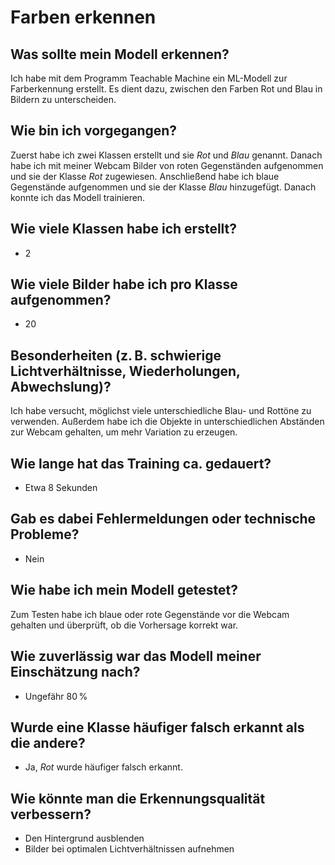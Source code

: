 # Farben erkennen

## Was sollte mein Modell erkennen?
Ich habe mit dem Programm Teachable Machine ein ML-Modell zur Farberkennung erstellt. Es dient dazu, zwischen den Farben Rot und Blau in Bildern zu unterscheiden.

## Wie bin ich vorgegangen?
Zuerst habe ich zwei Klassen erstellt und sie *Rot* und *Blau* genannt. Danach habe ich mit meiner Webcam Bilder von roten Gegenständen aufgenommen und sie der Klasse *Rot* zugewiesen. Anschließend habe ich blaue Gegenstände aufgenommen und sie der Klasse *Blau* hinzugefügt. Danach konnte ich das Modell trainieren.

## Wie viele Klassen habe ich erstellt?
- 2

## Wie viele Bilder habe ich pro Klasse aufgenommen?
- 20

## Besonderheiten (z. B. schwierige Lichtverhältnisse, Wiederholungen, Abwechslung)?
Ich habe versucht, möglichst viele unterschiedliche Blau- und Rottöne zu verwenden. Außerdem habe ich die Objekte in unterschiedlichen Abständen zur Webcam gehalten, um mehr Variation zu erzeugen.

## Wie lange hat das Training ca. gedauert?
- Etwa 8 Sekunden

## Gab es dabei Fehlermeldungen oder technische Probleme?
- Nein

## Wie habe ich mein Modell getestet?
Zum Testen habe ich blaue oder rote Gegenstände vor die Webcam gehalten und überprüft, ob die Vorhersage korrekt war.

## Wie zuverlässig war das Modell meiner Einschätzung nach?
- Ungefähr 80 %

## Wurde eine Klasse häufiger falsch erkannt als die andere?
- Ja, *Rot* wurde häufiger falsch erkannt.

## Wie könnte man die Erkennungsqualität verbessern?
- Den Hintergrund ausblenden  
- Bilder bei optimalen Lichtverhältnissen aufnehmen